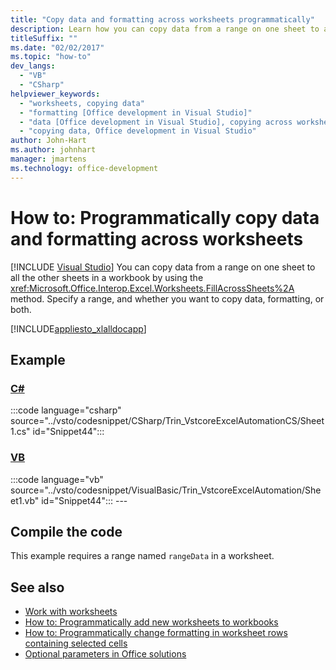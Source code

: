 ```yaml
---
title: "Copy data and formatting across worksheets programmatically"
description: Learn how you can copy data from a range on one sheet to all the other sheets in a workbook by using the FillAcrossSheets method.
titleSuffix: ""
ms.date: "02/02/2017"
ms.topic: "how-to"
dev_langs:
  - "VB"
  - "CSharp"
helpviewer_keywords:
  - "worksheets, copying data"
  - "formatting [Office development in Visual Studio]"
  - "data [Office development in Visual Studio], copying across worksheets"
  - "copying data, Office development in Visual Studio"
author: John-Hart
ms.author: johnhart
manager: jmartens
ms.technology: office-development
---
```

# How to: Programmatically copy data and formatting across worksheets

 [!INCLUDE [Visual Studio](~/includes/applies-to-version/vs-windows-only.md)]
  You can copy data from a range on one sheet to all the other sheets in a workbook by using the <xref:Microsoft.Office.Interop.Excel.Worksheets.FillAcrossSheets%2A> method. Specify a range, and whether you want to copy data, formatting, or both.

 [!INCLUDE[appliesto_xlalldocapp](../vsto/includes/appliesto-xlalldocapp-md.md)]

## Example

 ### [C#](#tab/csharp)
 :::code language="csharp" source="../vsto/codesnippet/CSharp/Trin_VstcoreExcelAutomationCS/Sheet1.cs" id="Snippet44":::

 ### [VB](#tab/vb)
 :::code language="vb" source="../vsto/codesnippet/VisualBasic/Trin_VstcoreExcelAutomation/Sheet1.vb" id="Snippet44"::: ---

## Compile the code
 This example requires a range named `rangeData` in a worksheet.

## See also
- [Work with worksheets](../vsto/working-with-worksheets.md)
- [How to: Programmatically add new worksheets to workbooks](../vsto/how-to-programmatically-add-new-worksheets-to-workbooks.md)
- [How to: Programmatically change formatting in worksheet rows containing selected cells](../vsto/how-to-programmatically-change-formatting-in-worksheet-rows-containing-selected-cells.md)
- [Optional parameters in Office solutions](../vsto/optional-parameters-in-office-solutions.md)
